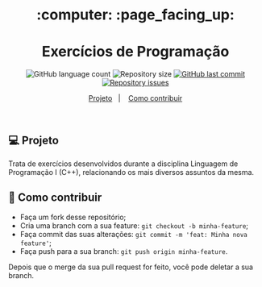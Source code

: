 <h1 align="center">
  :computer: :page_facing_up:
</h1>
<h1 align="center">
  Exercícios de Programação
</h1>
<p align="center">
  <img alt="GitHub language count" src="https://img.shields.io/github/languages/count/franklinthony/exercises-programming-cpp">

  <img alt="Repository size" src="https://img.shields.io/github/repo-size/franklinthony/exercises-programming-cpp">
  
  <a href="https://github.com/franklinthony/exercises-programming-cpp/commits/master">
    <img alt="GitHub last commit" src="https://img.shields.io/github/last-commit/franklinthony/exercises-programming-cpp">
  </a>

  <a href="https://github.com/franklinthony/exercises-programming-cpp/issues">
    <img alt="Repository issues" src="https://img.shields.io/github/issues/franklinthony/exercises-programming-cpp">
  </a>
</p>

<p align="center">
  <a href="#-projeto">Projeto</a>&nbsp;&nbsp;&nbsp;|&nbsp;&nbsp;&nbsp;
  <a href="#-como-contribuir">Como contribuir</a>
</p>

<br>

## 💻 Projeto

Trata de exercícios desenvolvidos durante a disciplina Linguagem de Programação I (C++), relacionando os mais diversos assuntos da mesma.

## 🤔 Como contribuir

- Faça um fork desse repositório;
- Cria uma branch com a sua feature: `git checkout -b minha-feature`;
- Faça commit das suas alterações: `git commit -m 'feat: Minha nova feature'`;
- Faça push para a sua branch: `git push origin minha-feature`.

Depois que o merge da sua pull request for feito, você pode deletar a sua branch.
